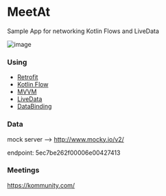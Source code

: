 # MeetAt

Sample App for networking Kotlin Flows and LiveData

![image](https://github.com/mustafayigitt/MeetAt/blob/master/screenshot.png)
### Using

- [Retrofit](https://github.com/square/retrofit) 
- [Kotlin Flow](https://github.com/Kotlin/kotlinx.coroutines/blob/master/kotlinx-coroutines-core/common/src/flow/Flow.kt)
- [MVVM](https://developer.android.com/jetpack/docs/guide#recommended-app-arch)
- [LiveData](https://developer.android.com/topic/libraries/architecture/livedata)
- [DataBinding](https://developer.android.com/topic/libraries/data-binding)

### Data
mock server --> http://www.mocky.io/v2/

endpoint: 5ec7be262f00006e00427413

### Meetings 
https://kommunity.com/

